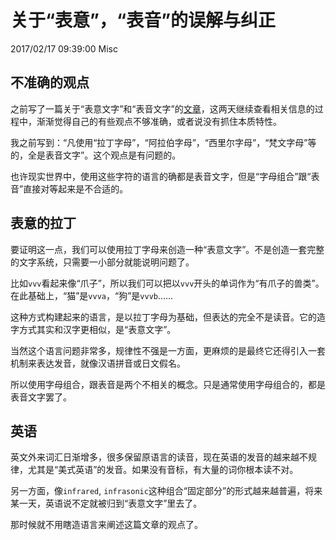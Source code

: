 # 关于“表意”，“表音”的误解与纠正
2017/02/17 09:39:00
Misc


## 不准确的观点

之前写了一篇关于“表意文字”和“表音文字”的[文章][prev]，这两天继续查看相关信息的过程中，渐渐觉得自己的有些观点不够准确，或者说没有抓住本质特性。

我之前写到：“凡使用“拉丁字母”，“阿拉伯字母”，“西里尔字母”，“梵文字母”等的，全是表音文字”。这个观点是有问题的。

也许现实世界中，使用这些字符的语言的确都是表音文字，但是“字母组合”跟“表音”直接对等起来是不合适的。


## 表意的拉丁

要证明这一点，我们可以使用拉丁字母来创造一种“表意文字”。不是创造一套完整的文字系统，只需要一小部分就能说明问题了。

比如`vvv`看起来像“爪子”，所以我们可以把以`vvv`开头的单词作为“有爪子的兽类”。在此基础上，“猫”是`vvva`，“狗”是`vvvb`……

这种方式构建起来的语言，是以拉丁字母为基础，但表达的完全不是读音。它的造字方式其实和汉字更相似，是“表意文字”。

当然这个语言问题非常多，规律性不强是一方面，更麻烦的是最终它还得引入一套机制来表达发音，就像汉语拼音或日文假名。

所以使用字母组合，跟表音是两个不相关的概念。只是通常使用字母组合的，都是表音文字罢了。


## 英语

英文外来词汇日渐增多，很多保留原语言的读音，现在英语的发音的越来越不规律，尤其是“美式英语”的发音。如果没有音标，有大量的词你根本读不对。

另一方面，像`infrared`, `infrasonic`这种组合“固定部分”的形式越来越普遍，将来某一天，英语说不定就被归到“表意文字”里去了。

那时候就不用瞎造语言来阐述这篇文章的观点了。


[prev]: /IdeogramAndPhonogram.html

